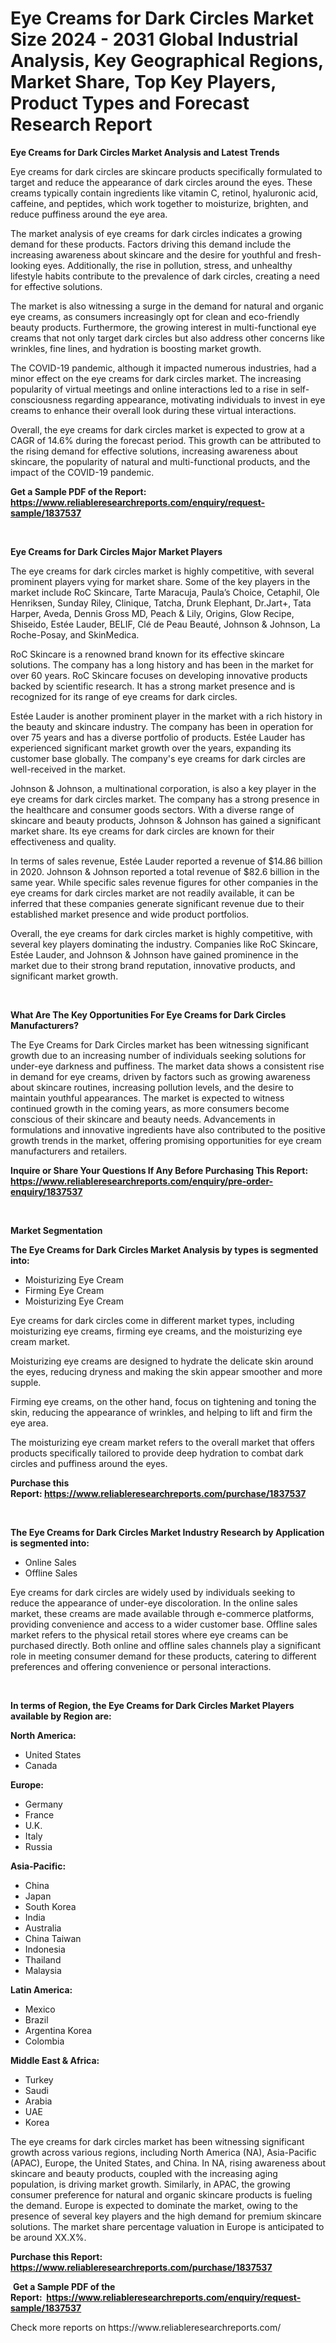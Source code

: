 <p><h1>Eye Creams for Dark Circles Market Size 2024 - 2031 Global Industrial Analysis, Key Geographical Regions, Market Share, Top Key Players, Product Types and Forecast Research Report</h1></p><p><strong>Eye Creams for Dark Circles Market Analysis and Latest Trends</strong></p>
<p><p>Eye creams for dark circles are skincare products specifically formulated to target and reduce the appearance of dark circles around the eyes. These creams typically contain ingredients like vitamin C, retinol, hyaluronic acid, caffeine, and peptides, which work together to moisturize, brighten, and reduce puffiness around the eye area.</p><p>The market analysis of eye creams for dark circles indicates a growing demand for these products. Factors driving this demand include the increasing awareness about skincare and the desire for youthful and fresh-looking eyes. Additionally, the rise in pollution, stress, and unhealthy lifestyle habits contribute to the prevalence of dark circles, creating a need for effective solutions.</p><p>The market is also witnessing a surge in the demand for natural and organic eye creams, as consumers increasingly opt for clean and eco-friendly beauty products. Furthermore, the growing interest in multi-functional eye creams that not only target dark circles but also address other concerns like wrinkles, fine lines, and hydration is boosting market growth.</p><p>The COVID-19 pandemic, although it impacted numerous industries, had a minor effect on the eye creams for dark circles market. The increasing popularity of virtual meetings and online interactions led to a rise in self-consciousness regarding appearance, motivating individuals to invest in eye creams to enhance their overall look during these virtual interactions.</p><p>Overall, the eye creams for dark circles market is expected to grow at a CAGR of 14.6% during the forecast period. This growth can be attributed to the rising demand for effective solutions, increasing awareness about skincare, the popularity of natural and multi-functional products, and the impact of the COVID-19 pandemic.</p></p>
<p><strong>Get a Sample PDF of the Report:&nbsp; <a href="https://www.reliableresearchreports.com/enquiry/request-sample/1837537">https://www.reliableresearchreports.com/enquiry/request-sample/1837537</a></strong></p>
<p>&nbsp;</p>
<p><strong>Eye Creams for Dark Circles Major Market Players</strong></p>
<p><p>The eye creams for dark circles market is highly competitive, with several prominent players vying for market share. Some of the key players in the market include RoC Skincare, Tarte Maracuja, Paula’s Choice, Cetaphil, Ole Henriksen, Sunday Riley, Clinique, Tatcha, Drunk Elephant, Dr.Jart+, Tata Harper, Aveda, Dennis Gross MD, Peach & Lily, Origins, Glow Recipe, Shiseido, Estée Lauder, BELIF, Clé de Peau Beauté, Johnson & Johnson, La Roche-Posay, and SkinMedica.</p><p>RoC Skincare is a renowned brand known for its effective skincare solutions. The company has a long history and has been in the market for over 60 years. RoC Skincare focuses on developing innovative products backed by scientific research. It has a strong market presence and is recognized for its range of eye creams for dark circles.</p><p>Estée Lauder is another prominent player in the market with a rich history in the beauty and skincare industry. The company has been in operation for over 75 years and has a diverse portfolio of products. Estée Lauder has experienced significant market growth over the years, expanding its customer base globally. The company's eye creams for dark circles are well-received in the market.</p><p>Johnson & Johnson, a multinational corporation, is also a key player in the eye creams for dark circles market. The company has a strong presence in the healthcare and consumer goods sectors. With a diverse range of skincare and beauty products, Johnson & Johnson has gained a significant market share. Its eye creams for dark circles are known for their effectiveness and quality.</p><p>In terms of sales revenue, Estée Lauder reported a revenue of $14.86 billion in 2020. Johnson & Johnson reported a total revenue of $82.6 billion in the same year. While specific sales revenue figures for other companies in the eye creams for dark circles market are not readily available, it can be inferred that these companies generate significant revenue due to their established market presence and wide product portfolios.</p><p>Overall, the eye creams for dark circles market is highly competitive, with several key players dominating the industry. Companies like RoC Skincare, Estée Lauder, and Johnson & Johnson have gained prominence in the market due to their strong brand reputation, innovative products, and significant market growth.</p></p>
<p>&nbsp;</p>
<p><strong>What Are The Key Opportunities For Eye Creams for Dark Circles Manufacturers?</strong></p>
<p><p>The Eye Creams for Dark Circles market has been witnessing significant growth due to an increasing number of individuals seeking solutions for under-eye darkness and puffiness. The market data shows a consistent rise in demand for eye creams, driven by factors such as growing awareness about skincare routines, increasing pollution levels, and the desire to maintain youthful appearances. The market is expected to witness continued growth in the coming years, as more consumers become conscious of their skincare and beauty needs. Advancements in formulations and innovative ingredients have also contributed to the positive growth trends in the market, offering promising opportunities for eye cream manufacturers and retailers.</p></p>
<p><strong>Inquire or Share Your Questions If Any Before Purchasing This Report: <a href="https://www.reliableresearchreports.com/enquiry/pre-order-enquiry/1837537">https://www.reliableresearchreports.com/enquiry/pre-order-enquiry/1837537</a></strong></p>
<p>&nbsp;</p>
<p><strong>Market Segmentation</strong></p>
<p><strong>The Eye Creams for Dark Circles Market Analysis by types is segmented into:</strong></p>
<p><ul><li>Moisturizing Eye Cream</li><li>Firming Eye Cream</li><li>Moisturizing Eye Cream</li></ul></p>
<p><p>Eye creams for dark circles come in different market types, including moisturizing eye creams, firming eye creams, and the moisturizing eye cream market. </p><p>Moisturizing eye creams are designed to hydrate the delicate skin around the eyes, reducing dryness and making the skin appear smoother and more supple. </p><p>Firming eye creams, on the other hand, focus on tightening and toning the skin, reducing the appearance of wrinkles, and helping to lift and firm the eye area. </p><p>The moisturizing eye cream market refers to the overall market that offers products specifically tailored to provide deep hydration to combat dark circles and puffiness around the eyes.</p></p>
<p><strong>Purchase this Report:&nbsp;<a href="https://www.reliableresearchreports.com/purchase/1837537">https://www.reliableresearchreports.com/purchase/1837537</a></strong></p>
<p>&nbsp;</p>
<p><strong>The Eye Creams for Dark Circles Market Industry Research by Application is segmented into:</strong></p>
<p><ul><li>Online Sales</li><li>Offline Sales</li></ul></p>
<p><p>Eye creams for dark circles are widely used by individuals seeking to reduce the appearance of under-eye discoloration. In the online sales market, these creams are made available through e-commerce platforms, providing convenience and access to a wider customer base. Offline sales market refers to the physical retail stores where eye creams can be purchased directly. Both online and offline sales channels play a significant role in meeting consumer demand for these products, catering to different preferences and offering convenience or personal interactions.</p></p>
<p>&nbsp;</p>
<p><strong>In terms of Region, the Eye Creams for Dark Circles Market Players available by Region are:</strong></p>
<p>
    <p> <strong> North America: </strong>
        <ul>
            <li>United States</li>
            <li>Canada</li>
        </ul>
        </p> 
    <p> <strong> Europe: </strong>
        <ul>
            <li>Germany</li>
            <li>France</li>
            <li>U.K.</li>
            <li>Italy</li>
            <li>Russia</li>
        </ul>
        </p> 
    <p> <strong> Asia-Pacific: </strong>
        <ul>
            <li>China</li>
            <li>Japan</li>
            <li>South Korea</li>
            <li>India</li>
            <li>Australia</li>
            <li>China Taiwan</li>
            <li>Indonesia</li>
            <li>Thailand</li>
            <li>Malaysia</li>
        </ul>
        </p> 
    <p> <strong> Latin America: </strong>
        <ul>
            <li>Mexico</li>
            <li>Brazil</li>
            <li>Argentina Korea</li>
            <li>Colombia</li>
        </ul>
        </p> 
    <p> <strong> Middle East & Africa: </strong>
        <ul>
            <li>Turkey</li>
            <li>Saudi</li>
            <li>Arabia</li>
            <li>UAE</li>
            <li>Korea</li>
        </ul>
    </p>
    </p>
<p><p>The eye creams for dark circles market has been witnessing significant growth across various regions, including North America (NA), Asia-Pacific (APAC), Europe, the United States, and China. In NA, rising awareness about skincare and beauty products, coupled with the increasing aging population, is driving market growth. Similarly, in APAC, the growing consumer preference for natural and organic skincare products is fueling the demand. Europe is expected to dominate the market, owing to the presence of several key players and the high demand for premium skincare solutions. The market share percentage valuation in Europe is anticipated to be around XX.X%.</p></p>
<p><strong>Purchase this Report: <a href="https://www.reliableresearchreports.com/purchase/1837537">https://www.reliableresearchreports.com/purchase/1837537</a></strong></p>
<p>&nbsp;<strong>Get a Sample PDF of the Report:&nbsp;&nbsp;<a href="https://www.reliableresearchreports.com/enquiry/request-sample/1837537">https://www.reliableresearchreports.com/enquiry/request-sample/1837537</a></strong></p>
<p><strong></strong></p>
<p>Check more reports on https://www.reliableresearchreports.com/</p>